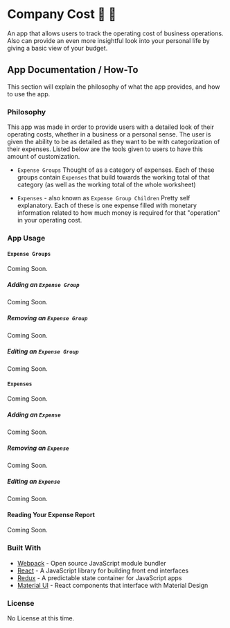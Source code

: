 # Company Cost :money_with_wings: :page_with_curl:
An app that allows users to track the operating cost of business operations. Also can provide an even more insightful look into your personal life by giving a basic view of your budget.

## App Documentation / How-To
This section will explain the philosophy of what the app provides, and how to use the app.

### Philosophy
This app was made in order to provide users with a detailed look of their operating costs, whether in a business or a personal sense. The user is given the ability to be as detailed as they want to be with categorization of their expenses. Listed below are the tools given to users to have this amount of customization.

* `Expense Groups`
Thought of as a category of expenses. Each of these groups contain `Expenses` that build towards the working total of that category (as well as the working total of the whole worksheet)

* `Expenses` - also known as `Expense Group Children`
Pretty self explanatory. Each of these is one expense filled with monetary information related to how much money is required for that "operation" in your operating cost.

### App Usage

#### `Expense Groups`
Coming Soon.

##### Adding an `Expense Group`
Coming Soon.

##### Removing an `Expense Group`
Coming Soon.

##### Editing an `Expense Group`
Coming Soon.

#### `Expenses`
Coming Soon.

##### Adding an `Expense`
Coming Soon.

##### Removing an `Expense`
Coming Soon.

##### Editing an `Expense`
Coming Soon.

#### Reading Your Expense Report
Coming Soon.

### Built With
* [Webpack](https://webpack.js.org/) - Open source JavaScript module bundler
* [React](https://reactjs.org/) - A JavaScript library for building front end interfaces
* [Redux](https://redux.js.org/) - A predictable state container for JavaScript apps
* [Material UI](https://material-ui.com/) - React components that interface with Material Design

### License
No License at this time.
